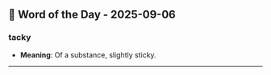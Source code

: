 ## 📅 Word of the Day - 2025-09-06

### **tacky**
- **Meaning**: Of a substance, slightly sticky.

---
